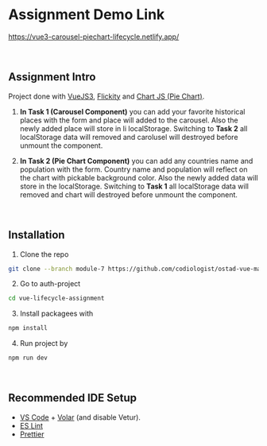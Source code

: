 # Assignment Demo Link 
https://vue3-carousel-piechart-lifecycle.netlify.app/

<br/>

## Assignment Intro
Project done with [VueJS3](https://vuejs.org/), [Flickity](https://flickity.metafizzy.co/) and [Chart JS (Pie Chart)](https://www.chartjs.org/docs/latest/samples/other-charts/pie.html).
<br/>
1. <strong>In Task 1 (Carousel Component)</strong> you can add your favorite historical places with the form and place will added to the carousel. Also the newly added place will store in li localStorage. Switching to <strong>Task 2</strong> all localStorage data will removed and carolusel will destroyed before unmount the component.

2. <strong>In Task 2 (Pie Chart Component)</strong> you can add any countries name and population with the form. Country name and population will reflect on the chart with pickable background color. Also the newly added data will store in the localStorage. Switching to <strong>Task 1</strong> all localStorage data will removed and chart will destroyed before unmount the component.

<br/>

## Installation

1. Clone the repo

```sh
git clone --branch module-7 https://github.com/codiologist/ostad-vue-mastering.git
```

2. Go to auth-project
```sh
cd vue-lifecycle-assignment
```

3. Install packagees with
```sh
npm install
```

4. Run project by
```sh
npm run dev
```

<br/>


## Recommended IDE Setup

- [VS Code](https://code.visualstudio.com/) + [Volar](https://marketplace.visualstudio.com/items?itemName=Vue.volar) (and disable Vetur).
- [ES Lint](https://eslint.org/)
- [Prettier](https://prettier.io/)